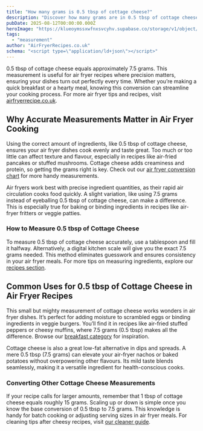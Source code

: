 ```yaml
---
title: "How many grams is 0.5 tbsp of cottage cheese?"
description: "Discover how many grams are in 0.5 tbsp of cottage cheese with our simple conversion guide. Perfect for air fryer recipes and precise measurements."
pubDate: 2025-08-12T00:00:00.000Z
heroImage: "https://klueoymssxwfnxsvcyhv.supabase.co/storage/v1/object/public/md/how-many-grams-is-0-5-tbsp-cottage-cheese-bf093405.webp"
tags:
  - "measurement"
author: "AirFryerRecipes.co.uk"
schema: "<script type=\"application/ld+json\"></script>"
---
```


<p>0.5 tbsp of cottage cheese equals approximately 7.5 grams. This measurement is useful for air fryer recipes where precision matters, ensuring your dishes turn out perfectly every time. Whether you’re making a quick breakfast or a hearty meal, knowing this conversion can streamline your cooking process. For more air fryer tips and recipes, visit <a href=https://www.airfryerrecipe.co.uk>airfryerrecipe.co.uk</a>.</p>

<h2>Why Accurate Measurements Matter in Air Fryer Cooking</h2>  
<p>Using the correct amount of ingredients, like 0.5 tbsp of cottage cheese, ensures your air fryer dishes cook evenly and taste great. Too much or too little can affect texture and flavour, especially in recipes like air-fried pancakes or stuffed mushrooms. Cottage cheese adds creaminess and protein, so getting the grams right is key. Check out our <a href=https://www.airfryerrecipe.co.uk/air-fryer-conversion-chart>air fryer conversion chart</a> for more handy measurements.</p>  
<p>Air fryers work best with precise ingredient quantities, as their rapid air circulation cooks food quickly. A slight variation, like using 7.5 grams instead of eyeballing 0.5 tbsp of cottage cheese, can make a difference. This is especially true for baking or binding ingredients in recipes like air-fryer fritters or veggie patties.</p>  

<h3>How to Measure 0.5 tbsp of Cottage Cheese</h3>  
<p>To measure 0.5 tbsp of cottage cheese accurately, use a tablespoon and fill it halfway. Alternatively, a digital kitchen scale will give you the exact 7.5 grams needed. This method eliminates guesswork and ensures consistency in your air fryer meals. For more tips on measuring ingredients, explore our <a href=https://www.airfryerrecipe.co.uk/recipes>recipes section</a>.</p>  

<h2>Common Uses for 0.5 tbsp of Cottage Cheese in Air Fryer Recipes</h2>  
<p>This small but mighty measurement of cottage cheese works wonders in air fryer dishes. It’s perfect for adding moisture to scrambled eggs or binding ingredients in veggie burgers. You’ll find it in recipes like air-fried stuffed peppers or cheesy muffins, where 7.5 grams (0.5 tbsp) makes all the difference. Browse our <a href=https://www.airfryerrecipe.co.uk/recipe-category/breakfast>breakfast category</a> for inspiration.</p>  
<p>Cottage cheese is also a great low-fat alternative in dips and spreads. A mere 0.5 tbsp (7.5 grams) can elevate your air-fryer nachos or baked potatoes without overpowering other flavours. Its mild taste blends seamlessly, making it a versatile ingredient for health-conscious cooks.</p>  

<h3>Converting Other Cottage Cheese Measurements</h3>  
<p>If your recipe calls for larger amounts, remember that 1 tbsp of cottage cheese equals roughly 15 grams. Scaling up or down is simple once you know the base conversion of 0.5 tbsp to 7.5 grams. This knowledge is handy for batch cooking or adjusting serving sizes in air fryer meals. For cleaning tips after cheesy recipes, visit <a href=https://www.airfryerrecipe.co.uk/air-fryer-cleaner>our cleaner guide</a>.</p>